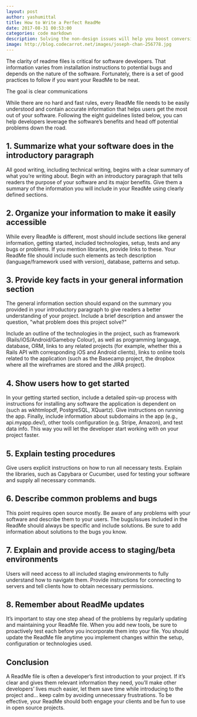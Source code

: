 ```yaml
---
layout: post
author: yashumittal
title: How to Write a Perfect ReadMe
date: 2017-08-31 00:53:00
categories: code markdown
description: Solving the non-design issues will help you boost conversion rates and will also take less time, money and effort than redesign and implementation.
image: http://blog.codecarrot.net/images/joseph-chan-256778.jpg
---
```


The clarity of readme files is critical for software developers. That information varies from installation instructions to potential bugs and depends on the nature of the software. Fortunately, there is a set of good practices to follow if you want your ReadMe to be neat.

<div class="callout">
The goal is clear communications
</div>

While there are no hard and fast rules, every ReadMe file needs to be easily understood and contain accurate information that helps users get the most out of your software. Following the eight guidelines listed below, you can help developers leverage the software’s benefits and head off potential problems down the road.

## 1. Summarize what your software does in the introductory paragraph

All good writing, including technical writing, begins with a clear summary of what you’re writing about. Begin with an introductory paragraph that tells readers the purpose of your software and its major benefits. Give them a summary of the information you will include in your ReadMe using clearly defined sections.

## 2. Organize your information to make it easily accessible

While every ReadMe is different, most should include sections like general information, getting started, included technologies, setup, tests and any bugs or problems. If you mention libraries, provide links to these. Your ReadMe file should include such elements as tech description (language/framework used with version), database, patterns and setup.

## 3. Provide key facts in your general information section

The general information section should expand on the summary you provided in your introductory paragraph to give readers a better understanding of your project. Include a brief description and answer the question, "what problem does this project solve?"

Include an outline of the technologies in the project, such as framework (Rails/iOS/Android/Gameboy Colour), as well as programming language, database, ORM, links to any related projects (for example, whether this a Rails API with corresponding iOS and Android clients), links to online tools related to the application (such as the Basecamp project, the dropbox where all the wireframes are stored and the JIRA project).

## 4. Show users how to get started

In your getting started section, include a detailed spin-up process with instructions for installing any software the application is dependent on (such as wkhtmlopdf, PostgreSQL, XQuartz). Give instructions on running the app. Finally, include information about subdomains in the app (e.g., api.myapp.dev/), other tools configuration (e.g. Stripe, Amazon), and test data info. This way you will let the developer start working with on your project faster.

## 5. Explain testing procedures

Give users explicit instructions on how to run all necessary tests. Explain the libraries, such as Capybara or Cucumber, used for testing your software and supply all necessary commands.

## 6. Describe common problems and bugs

This point requires open source mostly. Be aware of any problems with your software and describe them to your users. The bugs/issues included in the ReadMe should always be specific and include solutions. Be sure to add information about solutions to the bugs you know.

## 7. Explain and provide access to staging/beta environments

Users will need access to all included staging environments to fully understand how to navigate them. Provide instructions for connecting to servers and tell clients how to obtain necessary permissions.

## 8. Remember about ReadMe updates

It’s important to stay one step ahead of the problems by regularly updating and maintaining your ReadMe file. When you add new tools, be sure to proactively test each before you incorporate them into your file. You should update the ReadMe file anytime you implement changes within the setup, configuration or technologies used.

## Conclusion

A ReadMe file is often a developer’s first introduction to your project. If it’s clear and gives them relevant information they need, you’ll make other developers’ lives much easier, let them save time while introducing to the project and… keep calm by avoiding unnecessary frustrations. To be effective, your ReadMe should both engage your clients and be fun to use in open source projects.
